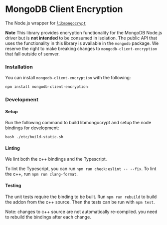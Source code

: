 MongoDB Client Encryption
=========================

The Node.js wrapper for [`libmongocrypt`](../../README.md)

**Note** This library provides encryption functionality for the MongoDB Node.js driver but is **not intended** to be consumed in isolation.  The public API that uses the functionality in this library is available in the `mongodb` package.  We reserve the right to make breaking changes to `mongodb-client-encryption` that fall outside of semver.

### Installation

You can install `mongodb-client-encryption` with the following:

```bash
npm install mongodb-client-encryption
```

### Development
#### Setup

Run the following command to build libmongocrypt and setup the node bindings for development:

```shell
bash ./etc/build-static.sh
```

#### Linting

We lint both the c++ bindings and the Typescript.

To lint the Typescript, you can run `npm run check:eslint -- --fix`.  To lint the c++, run `npm run clang-format`.

#### Testing

The unit tests require the binding to be built.  Run `npm run rebuild` to build the addon from the c++ source.  Then the tests can be run with `npm test`.

Note: changes to c++ source are not automatically re-compiled.  you need to rebuild the bindings after each change.

